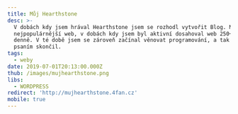 ```yaml
---
title: Můj Hearthstone
desc: >-
  V dobách kdy jsem hrával Hearthstone jsem se rozhodl vytvořit Blog. Můj kdysi
  nejpopulárnější web, v dobách kdy jsem byl aktivní dosahoval web 250+ návštev
  denně. V té době jsem se zároveň začínal věnovat programování, a tak jsem se
  psaním skončil.
tags:
  - weby
date: 2019-07-01T20:13:00.000Z
thub: /images/mujhearthstone.png
libs:
  - WORDPRESS
redirect: 'http://mujhearthstone.4fan.cz'
mobile: true
---
```

 
